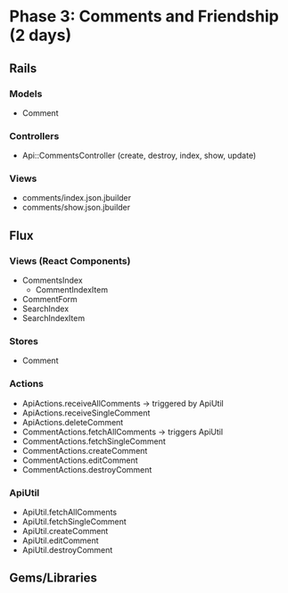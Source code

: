 # Phase 3: Comments and Friendship (2 days)

## Rails
### Models
* Comment


### Controllers
* Api::CommentsController (create, destroy, index, show, update)

### Views
* comments/index.json.jbuilder
* comments/show.json.jbuilder


## Flux
### Views (React Components)
* CommentsIndex
  - CommentIndexItem
* CommentForm
* SearchIndex
* SearchIndexItem

### Stores
* Comment

### Actions
* ApiActions.receiveAllComments -> triggered by ApiUtil
* ApiActions.receiveSingleComment
* ApiActions.deleteComment
* CommentActions.fetchAllComments -> triggers ApiUtil
* CommentActions.fetchSingleComment
* CommentActions.createComment
* CommentActions.editComment
* CommentActions.destroyComment

### ApiUtil
* ApiUtil.fetchAllComments
* ApiUtil.fetchSingleComment
* ApiUtil.createComment
* ApiUtil.editComment
* ApiUtil.destroyComment

## Gems/Libraries
